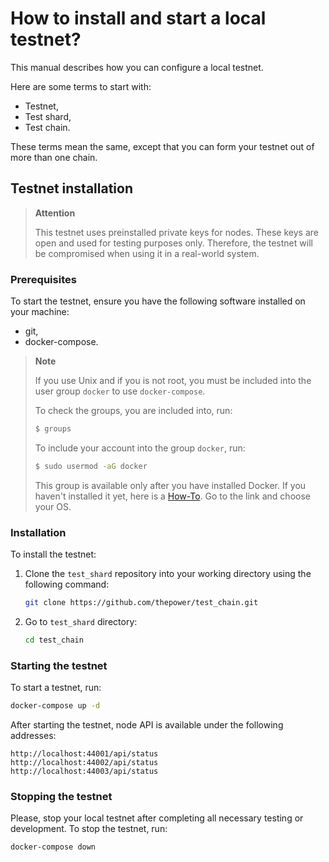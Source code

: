 # How to install and start a local testnet?

This manual describes how you can configure a local testnet.

Here are some terms to start with:

- Testnet,
- Test shard,
- Test chain.

These terms mean the same, except that you can form your testnet out of more than one chain.

## Testnet installation

> **Attention**
>
> This testnet uses preinstalled private keys for nodes. These keys are open and used for testing purposes only. Therefore, the testnet will be compromised when using it in a real-world system.

### Prerequisites

To start the testnet, ensure you have the following software installed on your machine:

- git,
- docker-compose.

> **Note**
>
> If you use Unix and if you is not root, you must be included into the user group `docker` to use `docker-compose`.
>
> To check the groups, you are included into, run:
>
> ```bash
> $ groups
> ```
> To include your account into the group `docker`, run:
>
> ```bash
> $ sudo usermod -aG docker
> ```
>
> This group is available only after you have installed Docker. If you haven't installed it yet, here is a [How-To](https://docs.docker.com/engine/install/). Go to the link and choose your OS.

### Installation

To install the testnet:

1. Clone the `test_shard` repository into your working directory using the following command:

   ```bash
   git clone https://github.com/thepower/test_chain.git
   ```

2. Go to `test_shard` directory:

   ```bash
   cd test_chain
   ```

### Starting the testnet

To start a testnet, run:

```bash
docker-compose up -d
```

After starting the testnet, node API is available under the following addresses:

```text
http://localhost:44001/api/status
http://localhost:44002/api/status
http://localhost:44003/api/status
```

### Stopping the testnet

Please, stop your local testnet after completing all necessary testing or development. To stop the testnet, run:

```bash
docker-compose down
```
